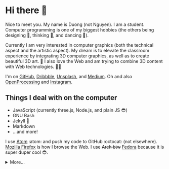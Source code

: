 # Hi there :wave:

Nice to meet you. My name is Duong (not Nguyen). I am a student. Computer
programming is one of my biggest hobbies (the others being designing
:triangular_ruler:, thinking :thinking:, and dancing :cartwheeling:).

Currently I am very interested in computer graphics (both the technical aspect
and the artistic aspect). My dream is to elevate the classroom experience by
integrating 3D computer graphics, as well as to create beautiful 3D art.
:rainbow: I also love the Web and am trying to combine 3D content with Web
technologies. :technologist:

I'm on [GitHub][github], [Dribbble][dribbble], [Unsplash][unsplash], and
[Medium][medium]. Oh and also [OpenProcessing][openprocessing] and
[Instagram][instagram].

[github]: https://github.com/you-create
[dribbble]: https://dribbble.com/you_create
[unsplash]: https://unsplash.com/@you_create
[medium]: https://medium.com/@you_create
[openprocessing]: https://www.openprocessing.org/user/206009
[instagram]: https://www.instagram.com/you_create.designs

## Things I deal with on the computer

- JavaScript (currently three.js, Node.js, and plain JS :sunglasses:)
- GNU Bash
- Jekyll :sparkling_heart:
- Markdown
- ...and more!

I use [Atom](https://atom.io/) :atom: and push my code to GitHub :octocat: (not
elsewhere). [Mozilla Firefox](https://www.mozilla.org/en-US/firefox/new/) is how
I browse the Web. I use ~~Arch btw~~ [Fedora](https://getfedora.org/) because it
is super duper cool :sunglasses:.

<details>

<summary>More...</summary>

## Stuff I'm working on

### lnagb.js

<a href="https://github.com/vecma-org/lnagb.js">
	<img align="left" src="https://raw.githubusercontent.com/you-create/you-create/master/img/thumbnails/lnagbjs.jpg">
</a>

A Linear Algebra JavaScript library. Comes with rich APIs, handy & diverse
modules, detailed documentation, linear algebra resources, references, and more! 
Reduce matrices, solve equations, draw vectors, make calculations, integrate
with three.js, etc. Made for students, by a student. Languages of Linear
Algebra, JavaScript, Liquid, Markdown, and love involved. :heart: Visit
<https://vecma-org.github.io/lnagb.js> if you are interested!

### 3D sketches

<a href="https://github.com/you-create/three.js-sketches">
	<img align="left" src="https://raw.githubusercontent.com/you-create/you-create/master/img/thumbnails/sketches.jpg">
</a>

Sketches made for fun by me. Exist in the third dimension, can be seen via a flat
screen. :smiley: These are mostly done using three.js, but models made in 3D
modeling programs (like Microsoft Paint 3D) are also there. It's like a showcase
of things I've made with three.js + what I've modeled with desktop programs. I'm
looking forward to making the content more diverse, such as adding VR content
using A-Frame or pseudo-3D illustrations using Zdog! See my sketches at
<https://you-create.github.io/three.js-sketches>. Still gradually growing in
numbers! I hope I will be able to make a new one every week.

### The Better README Project

A small but nice project that aims to help developers write the best README
documents in the world, because why not? :wink: READMEs are important you know,
that's why [Readme Driven Development][rdd] is a thing. There are still a lot to
do with the project, and I hope exciting things will come in the near future.

[rdd]: https://tom.preston-werner.com/2010/08/23/readme-driven-development.html

### Personal website

Yep, I'm making my time to work on my personal website :sunglasses:. I am
particularly so excited about this one, can't wait to see how it will turn out!
The website will include links to my online profiles, my art, my Markdown
writings, my sketches, and my blog. :wink:

## What I want to learn in the future

_**Everything**_ OMG :sob:

Since I'm a human being and cannot specialize in everything, I guess I will
focus on...

- WebGL, GLSL & so on
- C++
- Python
- English :trollface:
- _probably_ one more foreign language
- Soft skills :bowtie:
- ...and many more of course

</details>
